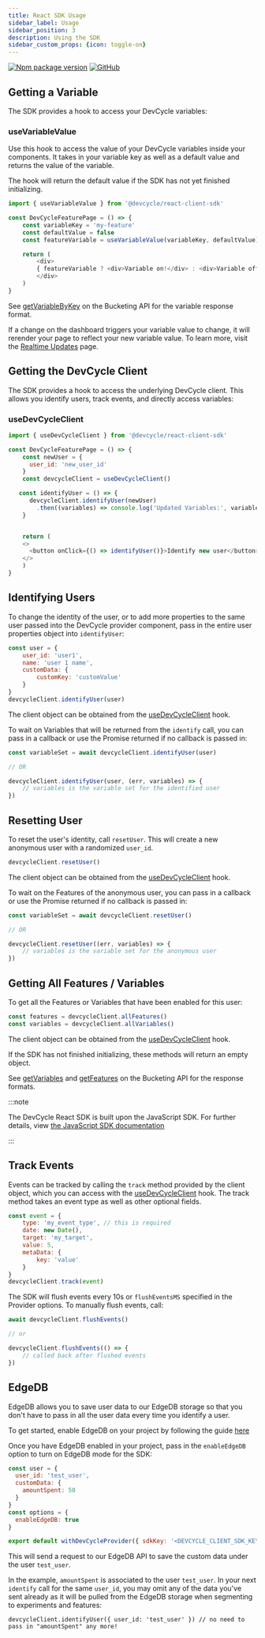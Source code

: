 ```yaml
---
title: React SDK Usage
sidebar_label: Usage
sidebar_position: 3
description: Using the SDK
sidebar_custom_props: {icon: toggle-on}
---
```


[![Npm package version](https://badgen.net/npm/v/@devcycle/react-client-sdk)](https://www.npmjs.com/package/@devcycle/react-client-sdk)
[![GitHub](https://img.shields.io/github/stars/devcyclehq/js-sdks.svg?style=social&label=Star&maxAge=2592000)](https://github.com/devcyclehq/js-sdks)

## Getting a Variable

The SDK provides a hook to access your DevCycle variables:

### useVariableValue

Use this hook to access the value of your DevCycle variables inside your components.
It takes in your variable key as well as a default value and returns the value of the variable.

The hook will return the default value if the SDK has not yet finished initializing.

```js
import { useVariableValue } from '@devcycle/react-client-sdk'

const DevCycleFeaturePage = () => {
    const variableKey = 'my-feature'
    const defaultValue = false
    const featureVariable = useVariableValue(variableKey, defaultValue)

    return (
        <div>
        { featureVariable ? <div>Variable on!</div> : <div>Variable off</div> }
        </div>
    )
}
```

See [getVariableByKey](https://docs.devcycle.com/bucketing-api/#operation/getVariableByKey) on the Bucketing API for the variable response format.

If a change on the dashboard triggers your variable value to change, it will rerender your page to reflect your new variable value. To learn more, visit the [Realtime Updates](/sdk/features#realtime-updates) page.

## Getting the DevCycle Client

The SDK provides a hook to access the underlying DevCycle client. This allows you identify users, track events, and directly access
variables:

### useDevCycleClient

```js
import { useDevCycleClient } from '@devcycle/react-client-sdk'

const DevCycleFeaturePage = () => {
    const newUser = {
      user_id: 'new_user_id'
    }
    const devcycleClient = useDevCycleClient()

   const identifyUser = () => {
      devcycleClient.identifyUser(newUser)
        .then((variables) => console.log('Updated Variables:', variables))
    }


    return (
    <>
      <button onClick={() => identifyUser()}>Identify new user</button>
    </>
    )
}
```

## Identifying Users

To change the identity of the user, or to add more properties to the same user passed into the DevCycle provider component, pass in the entire user properties object into `identifyUser`:

```js
const user = {
    user_id: 'user1',
    name: 'user 1 name',
    customData: {
        customKey: 'customValue'
    }
}
devcycleClient.identifyUser(user)
```

The client object can be obtained from the [useDevCycleClient](#getting-the-devcycle-client) hook.

To wait on Variables that will be returned from the `identify` call, you can pass in a callback or use the Promise returned if no callback is passed in:

```js
const variableSet = await devcycleClient.identifyUser(user)

// OR

devcycleClient.identifyUser(user, (err, variables) => {
    // variables is the variable set for the identified user
})
```

## Resetting User

To reset the user's identity, call `resetUser`. This will create a new anonymous user with a randomized `user_id`.

```js
devcycleClient.resetUser()
```

The client object can be obtained from the [useDevCycleClient](#getting-the-devcycle-client) hook.


To wait on the Features of the anonymous user, you can pass in a callback or use the Promise returned if no callback is passed in:

```js
const variableSet = await devcycleClient.resetUser()

// OR

devcycleClient.resetUser((err, variables) => {
    // variables is the variable set for the anonymous user
})
```

## Getting All Features / Variables

To get all the Features or Variables that have been enabled for this user:

```js
const features = devcycleClient.allFeatures()
const variables = devcycleClient.allVariables()
```

The client object can be obtained from the [useDevCycleClient](#getting-the-devcycle-client) hook.

If the SDK has not finished initializing, these methods will return an empty object.

See [getVariables](https://docs.devcycle.com/bucketing-api/#operation/getVariables) and [getFeatures](https://docs.devcycle.com/bucketing-api/#operation/getFeatures) on the Bucketing API for the response formats.


:::note

The DevCycle React SDK is built upon the JavaScript SDK. For further details, view [the JavaScript SDK documentation](/sdk/client-side-sdks/javascript)

:::



## Track Events
Events can be tracked by calling the `track` method provided by the client object, which you can access with the
[useDevCycleClient](#getting-the-devcycle-client) hook. The track method takes an event type as well as other optional fields.

```js
const event = {
    type: 'my_event_type', // this is required
    date: new Date(),
    target: 'my_target',
    value: 5,
    metaData: {
        key: 'value'
    }
}
devcycleClient.track(event)
```

The SDK will flush events every 10s or `flushEventsMS` specified in the Provider options. To manually flush events, call:

```js
await devcycleClient.flushEvents()

// or 

devcycleClient.flushEvents(() => {
    // called back after flushed events
})
```

## EdgeDB

EdgeDB allows you to save user data to our EdgeDB storage so that you don't have to pass in all the user data every time you identify a user. 

To get started, enable EdgeDB on your project by following the guide [here](/extras/edgedb)

Once you have EdgeDB enabled in your project, pass in the `enableEdgeDB` option to turn on EdgeDB mode for the SDK:

```js
const user = {
  user_id: 'test_user',
  customData: {
    amountSpent: 50
  }
}
const options = {
  enableEdgeDB: true
}

export default withDevCycleProvider({ sdkKey: '<DEVCYCLE_CLIENT_SDK_KEY>', user, options })(App)
```

This will send a request to our EdgeDB API to save the custom data under the user `test_user`.

In the example, `amountSpent` is associated to the user `test_user`. In your next `identify` call for the same `user_id`, 
you may omit any of the data you've sent already as it will be pulled from the EdgeDB storage when segmenting to experiments and features:

```
devcycleClient.identifyUser({ user_id: 'test_user' }) // no need to pass in "amountSpent" any more!
```
